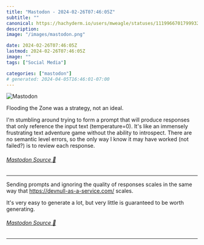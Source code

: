 ```yaml
---
title: "Mastodon - 2024-02-26T07:46:05Z"
subtitle: ""
canonical: https://hachyderm.io/users/mweagle/statuses/111996670179993242
description:
image: "/images/mastodon.png"

date: 2024-02-26T07:46:05Z
lastmod: 2024-02-26T07:46:05Z
image: ""
tags: ["Social Media"]

categories: ["mastodon"]
# generated: 2024-04-05T16:46:01-07:00
---
```

![Mastodon](/images/mastodon.png)

<p>Flooding the Zone was a strategy, not an ideal.</p><p>I&#39;m stumbling around trying to form a prompt that will produce responses that only reference the input text (temperature=0). It&#39;s like an immensely frustrating text adventure game without the ability to introspect. There are no semantic level errors, so the only way I know it may have worked (not failed?) is to review each response.</p>


###### [Mastodon Source 🐘](https://hachyderm.io/@mweagle/111996670179993242)

___

<p>Sending prompts and ignoring the quality of responses scales in the same way that <a href="https://devnull-as-a-service.com/" target="_blank" rel="nofollow noopener noreferrer" translate="no"><span class="invisible">https://</span><span class="">devnull-as-a-service.com/</span><span class="invisible"></span></a> scales. </p><p>It&#39;s very easy to generate a lot, but very little is guaranteed to be worth generating.</p>


###### [Mastodon Source 🐘](https://hachyderm.io/@mweagle/111996711379076569)

___
